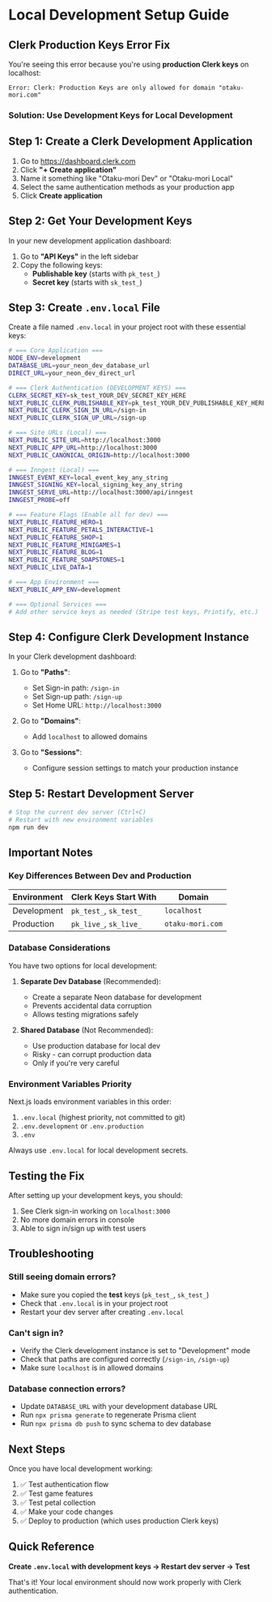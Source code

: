 # Local Development Setup Guide

## Clerk Production Keys Error Fix

You're seeing this error because you're using **production Clerk keys** on localhost:

```
Error: Clerk: Production Keys are only allowed for domain "otaku-mori.com"
```

### Solution: Use Development Keys for Local Development

## Step 1: Create a Clerk Development Application

1. Go to https://dashboard.clerk.com
2. Click **"+ Create application"**
3. Name it something like "Otaku-mori Dev" or "Otaku-mori Local"
4. Select the same authentication methods as your production app
5. Click **Create application**

## Step 2: Get Your Development Keys

In your new development application dashboard:

1. Go to **"API Keys"** in the left sidebar
2. Copy the following keys:
   - **Publishable key** (starts with `pk_test_`)
   - **Secret key** (starts with `sk_test_`)

## Step 3: Create `.env.local` File

Create a file named `.env.local` in your project root with these essential keys:

```bash
# === Core Application ===
NODE_ENV=development
DATABASE_URL=your_neon_dev_database_url
DIRECT_URL=your_neon_dev_direct_url

# === Clerk Authentication (DEVELOPMENT KEYS) ===
CLERK_SECRET_KEY=sk_test_YOUR_DEV_SECRET_KEY_HERE
NEXT_PUBLIC_CLERK_PUBLISHABLE_KEY=pk_test_YOUR_DEV_PUBLISHABLE_KEY_HERE
NEXT_PUBLIC_CLERK_SIGN_IN_URL=/sign-in
NEXT_PUBLIC_CLERK_SIGN_UP_URL=/sign-up

# === Site URLs (Local) ===
NEXT_PUBLIC_SITE_URL=http://localhost:3000
NEXT_PUBLIC_APP_URL=http://localhost:3000
NEXT_PUBLIC_CANONICAL_ORIGIN=http://localhost:3000

# === Inngest (Local) ===
INNGEST_EVENT_KEY=local_event_key_any_string
INNGEST_SIGNING_KEY=local_signing_key_any_string
INNGEST_SERVE_URL=http://localhost:3000/api/inngest
INNGEST_PROBE=off

# === Feature Flags (Enable all for dev) ===
NEXT_PUBLIC_FEATURE_HERO=1
NEXT_PUBLIC_FEATURE_PETALS_INTERACTIVE=1
NEXT_PUBLIC_FEATURE_SHOP=1
NEXT_PUBLIC_FEATURE_MINIGAMES=1
NEXT_PUBLIC_FEATURE_BLOG=1
NEXT_PUBLIC_FEATURE_SOAPSTONES=1
NEXT_PUBLIC_LIVE_DATA=1

# === App Environment ===
NEXT_PUBLIC_APP_ENV=development

# === Optional Services ===
# Add other service keys as needed (Stripe test keys, Printify, etc.)
```

## Step 4: Configure Clerk Development Instance

In your Clerk development dashboard:

1. Go to **"Paths"**:
   - Set Sign-in path: `/sign-in`
   - Set Sign-up path: `/sign-up`
   - Set Home URL: `http://localhost:3000`

2. Go to **"Domains"**:
   - Add `localhost` to allowed domains

3. Go to **"Sessions"**:
   - Configure session settings to match your production instance

## Step 5: Restart Development Server

```bash
# Stop the current dev server (Ctrl+C)
# Restart with new environment variables
npm run dev
```

## Important Notes

### Key Differences Between Dev and Production

| Environment | Clerk Keys Start With  | Domain           |
| ----------- | ---------------------- | ---------------- |
| Development | `pk_test_`, `sk_test_` | `localhost`      |
| Production  | `pk_live_`, `sk_live_` | `otaku-mori.com` |

### Database Considerations

You have two options for local development:

1. **Separate Dev Database** (Recommended):
   - Create a separate Neon database for development
   - Prevents accidental data corruption
   - Allows testing migrations safely

2. **Shared Database** (Not Recommended):
   - Use production database for local dev
   - Risky - can corrupt production data
   - Only if you're very careful

### Environment Variables Priority

Next.js loads environment variables in this order:

1. `.env.local` (highest priority, not committed to git)
2. `.env.development` or `.env.production`
3. `.env`

Always use `.env.local` for local development secrets.

## Testing the Fix

After setting up your development keys, you should:

1. See Clerk sign-in working on `localhost:3000`
2. No more domain errors in console
3. Able to sign in/sign up with test users

## Troubleshooting

### Still seeing domain errors?

- Make sure you copied the **test** keys (`pk_test_`, `sk_test_`)
- Check that `.env.local` is in your project root
- Restart your dev server after creating `.env.local`

### Can't sign in?

- Verify the Clerk development instance is set to "Development" mode
- Check that paths are configured correctly (`/sign-in`, `/sign-up`)
- Make sure `localhost` is in allowed domains

### Database connection errors?

- Update `DATABASE_URL` with your development database URL
- Run `npx prisma generate` to regenerate Prisma client
- Run `npx prisma db push` to sync schema to dev database

## Next Steps

Once you have local development working:

1. ✅ Test authentication flow
2. ✅ Test game features
3. ✅ Test petal collection
4. ✅ Make your code changes
5. ✅ Deploy to production (which uses production Clerk keys)

## Quick Reference

**Create `.env.local` with development keys → Restart dev server → Test**

That's it! Your local environment should now work properly with Clerk authentication.

